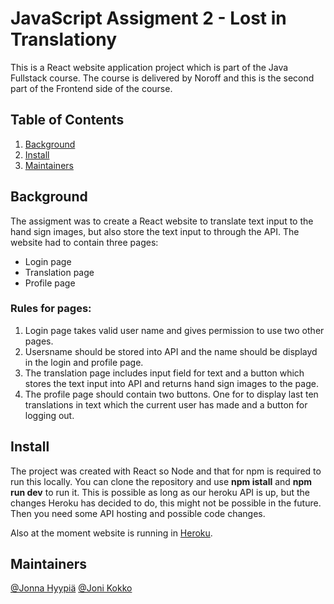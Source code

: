 
# JavaScript Assigment 2 - Lost in Translationy
This is a React website application project which is part of the Java Fullstack course.
The course is delivered by Noroff and this is the second part of the Frontend side of the course.

## Table of Contents
1. [Background](#background)
2. [Install](#install)
3. [Maintainers](#maintainers)

## Background
The assigment was to create a React website to translate text input to the hand sign images, but also store the text input to through the API.
The website had to contain three pages:

- Login page
- Translation page
- Profile page

### Rules for pages:

1. Login page takes valid user name and gives permission to use two other pages.
2. Usersname should be stored into API and the name should be displayd in the login and profile page.
3. The translation page includes input field for text and a button which stores the text input into API and returns hand sign images to the page.
4. The profile page should contain two buttons. One for to display last ten translations in text which the current user has made and a button for logging out.

## Install
The project was created with React so Node and that for npm is required to run this locally. You can clone the repository and use **npm istall** and **npm run dev** to run it.
This is possible as long as our heroku API is up, but the changes Heroku has decided to do, this might not be possible in the future. Then you need some API hosting and possible code changes.

Also at the moment website is running in [Heroku](https://lost-in-translation-jojo.herokuapp.com/).

## Maintainers
[@Jonna Hyypiä](https://gitlab.com/johyy) [@Joni Kokko](https://gitlab.com/joniko)
